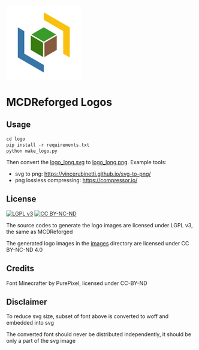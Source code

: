 ![logo](images/logo.svg)

# MCDReforged Logos

## Usage

```shell
cd logo
pip install -r requirements.txt
python make_logo.py
```

Then convert the [logo_long.svg](images/logo_long.svg) to [logo_long.png](images/logo_long.png). Example tools:

- svg to png: https://vincerubinetti.github.io/svg-to-png/
- png lossless compressing: https://compressor.io/

## License

[![LGPL v3](https://img.shields.io/badge/License-LGPL%20v3-blue.svg)](https://www.gnu.org/licenses/lgpl-3.0)
[![CC BY-NC-ND](https://licensebuttons.net/l/by-nc-nd/4.0/88x31.png)](https://creativecommons.org/licenses/by-nc-nd/4.0/)

The source codes to generate the logo images are licensed under LGPL v3, the same as MCDReforged

The generated logo images in the [images](images) directory are licensed under CC BY-NC-ND 4.0

## Credits

Font Minecrafter by PurePixel, licensed under CC-BY-ND

## Disclaimer

To reduce svg size, subset of font above is converted to woff and embedded into svg

The converted font should never be distributed independently, it should be only a part of the svg image
